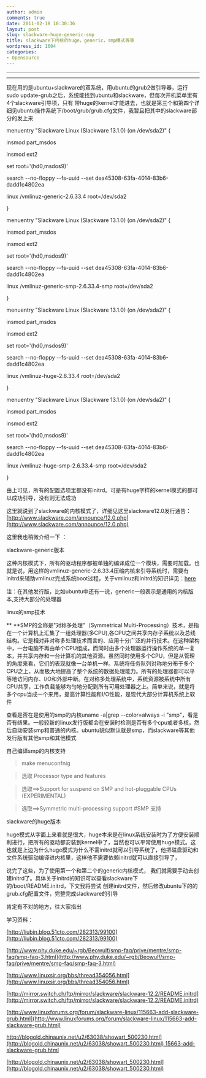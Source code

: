 ```yaml
---
author: admin
comments: true
date: 2011-02-18 10:30:36
layout: post
slug: slackware-huge-generic-smp
title: slackware下内核的huge，generic，smp模式等等
wordpress_id: 1604
categories:
- Opensource
---
```


** **

** **

现在用的是ubuntu+slackware的双系统，用ubuntu的grub2做引导器，运行sudo update-grub之后，系统能找到ubuntu和slackware，但每次开机菜单里有4个slackware引导项，只有 带huge的kernel才能进去，也就是第三个和第四个详细见ubuntu操作系统下/boot/grub/grub.cfg文件，我暂且把其中的slackware部分的发上来

menuentry "Slackware Linux (Slackware 13.1.0) (on /dev/sda2)" {

insmod part_msdos

insmod ext2

set root='(hd0,msdos9)'

search --no-floppy --fs-uuid --set dea45308-63fa-4014-83b6-dadd1c4802ea

linux /vmlinuz-generic-2.6.33.4 root=/dev/sda2

}

menuentry "Slackware Linux (Slackware 13.1.0) (on /dev/sda2)" {

insmod part_msdos

insmod ext2

set root='(hd0,msdos9)'

search --no-floppy --fs-uuid --set dea45308-63fa-4014-83b6-dadd1c4802ea

linux /vmlinuz-generic-smp-2.6.33.4-smp root=/dev/sda2

}

menuentry "Slackware Linux (Slackware 13.1.0) (on /dev/sda2)" {

insmod part_msdos

insmod ext2

set root='(hd0,msdos9)'

search --no-floppy --fs-uuid --set dea45308-63fa-4014-83b6-dadd1c4802ea

linux /vmlinuz-huge-2.6.33.4 root=/dev/sda2

}

menuentry "Slackware Linux (Slackware 13.1.0) (on /dev/sda2)" {

insmod part_msdos

insmod ext2

set root='(hd0,msdos9)'

search --no-floppy --fs-uuid --set dea45308-63fa-4014-83b6-dadd1c4802ea

linux /vmlinuz-huge-smp-2.6.33.4-smp root=/dev/sda2

}

由上可见，所有的配置选项里都没有initrd。可是有huge字样的kernel模式的都可以成功引导，没有则无法成功

这里就说到了slackware的内核模式了，详细见这里slackware12.0发行通告：[http://www.slackware.com/announce/12.0.php](http://www.slackware.com/announce/12.0.php)

这里我也稍微介绍一下 ：

slackware-generic版本

这种内核模式下，所有的驱动程序都被单独的编译成位一个模块，需要时加载。也就是说，用这样的vmlinuz-generic-2.6.33.4压缩内核来引导系统时，需要有initrd来辅助vmlinuz完成系统boot过程，关于vmlinuz和initrd的知识详见：[here](http://blogold.chinaunix.net/u2/63038/showart_500230.html)

注：在其他发行版，比如ubuntu中还有一说，generic一般表示是通用的内核版本,支持大部分的处理器

linux的smp技术

** **SMP的全称是"对称多处理"（Symmetrical Multi-Processing）技术，是指在一个计算机上汇集了一组处理器(多CPU),各CPU之间共享内存子系统以及总线结构。它是相对非对称多处理技术而言的、应用十分广泛的并行技术。在这种架构中，一台电脑不再由单个CPU组成，而同时由多个处理器运行操作系统的单一复本，并共享内存和一台计算机的其他资源。虽然同时使用多个CPU，但是从管理的角度来看，它们的表现就像一台单机一样。系统将任务队列对称地分布于多个CPU之上，从而极大地提高了整个系统的数据处理能力。所有的处理器都可以平等地访问内存、I/O和外部中断。在对称多处理系统中，系统资源被系统中所有CPU共享，工作负载能够均匀地分配到所有可用处理器之上。简单来说，就是将多个cpu当成一个来用，提高计算性能和I/O性能，是现代大部分计算机系统上软件

查看是否在是使用的smp的内核uname -a|grep --color=always -i "smp"，看是否有结果。一般较新的linux发行版都会在安装时检测是否有多个cpu或者多核，然后自动安装smp和普通的内核。ubuntu貌似默认就是smp，而slackware等其他发行版有其他smp和其他模式

自己编译smp的内核支持

> 

> 
> make menuconfnig
> 
> 

> 
> 选取 Processor type and features
> 
> 

> 
> 选取==>Support for suspend on SMP and hot-pluggable CPUs (EXPERIMENTAL)
> 
> 

> 
> 选取==>Symmetric multi-processing support #SMP 支持
> 
> 

slackware的huge版本

huge模式从字面上来看就是很大，huge本来是在linux系统安装时为了方便安装顺利进行，把所有的驱动都安装到kernel中了，当然也可以平常使用huge模式。这也就是上边为什么huge模式为什么不需initrd就可以引导系统了，他把磁盘驱动和文件系统驱动编译进内核里，这样他不需要依赖initrd就可以直接引导了，

说完了这些，为了使用第一个和第二个的generic内核模式， 我们就需要手动去创建initrd了。具体关于initrd的知识可以查看slackware下的/boot/README.initrd，下文我将尝试 创建initrd文件，然后修改ubuntu下的的grub.cfg配置文件，完整完成slackware的引导

肯定有不对的地方，往大家指出

学习资料：

[http://liubin.blog.51cto.com/282313/99100](http://liubin.blog.51cto.com/282313/99100)

[http://www.phy.duke.edu/~rgb/Beowulf/smp-faq/prive/mentre/smp-faq/smp-faq-3.html](http://www.phy.duke.edu/~rgb/Beowulf/smp-faq/prive/mentre/smp-faq/smp-faq-3.html)

[http://www.linuxsir.org/bbs/thread354056.html](http://www.linuxsir.org/bbs/thread354056.html)

[http://mirror.switch.ch/ftp/mirror/slackware/slackware-12.2/README.initrd](http://mirror.switch.ch/ftp/mirror/slackware/slackware-12.2/README.initrd)

[http://www.linuxforums.org/forum/slackware-linux/115663-add-slackware-grub.html](http://www.linuxforums.org/forum/slackware-linux/115663-add-slackware-grub.html)

[http://blogold.chinaunix.net/u2/63038/showart_500230.html](http://blogold.chinaunix.net/u2/63038/showart_500230.html)
15663-add-slackware-grub.html](http://www.linuxforums.org/forum/slackware-linux/115663-add-slackware-grub.html)

[http://blogold.chinaunix.net/u2/63038/showart_500230.html](http://blogold.chinaunix.net/u2/63038/showart_500230.html)

